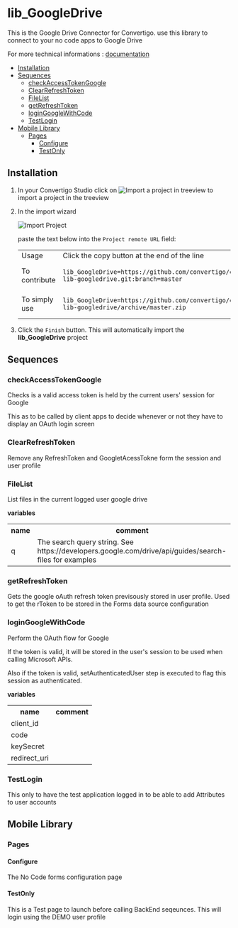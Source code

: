 


# lib_GoogleDrive

This is the Google Drive Connector for Convertigo. use this library to connect to your no code apps to Google Drive


For more technical informations : [documentation](./project.md)

- [Installation](#installation)
- [Sequences](#sequences)
    - [checkAccessTokenGoogle](#checkaccesstokengoogle)
    - [ClearRefreshToken](#clearrefreshtoken)
    - [FileList](#filelist)
    - [getRefreshToken](#getrefreshtoken)
    - [loginGoogleWithCode](#logingooglewithcode)
    - [TestLogin](#testlogin)
- [Mobile Library](#mobile-library)
    - [Pages](#pages)
        - [Configure](#configure)
        - [TestOnly](#testonly)


## Installation

1. In your Convertigo Studio click on ![](https://github.com/convertigo/convertigo/blob/develop/eclipse-plugin-studio/icons/studio/project_import.gif?raw=true "Import a project in treeview") to import a project in the treeview
2. In the import wizard

   ![](https://github.com/convertigo/convertigo/blob/develop/eclipse-plugin-studio/tomcat/webapps/convertigo/templates/ftl/project_import_wzd.png?raw=true "Import Project")
   
   paste the text below into the `Project remote URL` field:
   <table>
     <tr><td>Usage</td><td>Click the copy button at the end of the line</td></tr>
     <tr><td>To contribute</td><td>

     ```
     lib_GoogleDrive=https://github.com/convertigo/c8oprj-lib-googledrive.git:branch=master
     ```
     </td></tr>
     <tr><td>To simply use</td><td>

     ```
     lib_GoogleDrive=https://github.com/convertigo/c8oprj-lib-googledrive/archive/master.zip
     ```
     </td></tr>
    </table>
3. Click the `Finish` button. This will automatically import the __lib_GoogleDrive__ project


## Sequences

### checkAccessTokenGoogle

Checks is a valid access token is held by the current users' session for Google

This as to be called by client apps to decide whenever or not they have to display an OAuth login screen



### ClearRefreshToken

Remove any RefreshToken and GoogletAcessTokne form the session and user profile

### FileList

List files in the current logged user google drive

**variables**

<table>
<tr>
<th>name</th><th>comment</th>
</tr>
<tr>
<td>q</td><td>The search query string. See  https://developers.google.com/drive/api/guides/search-files for examples</td>
</tr>
</table>

### getRefreshToken

Gets the google oAuth refresh token previsously stored in user profile. Used  to get the rToken  to be stored in the  Forms data source configuration 

### loginGoogleWithCode

Perform the OAuth flow for Google

If the token is valid, it will be stored in the user's session to be used when calling Microsoft APIs.

Also if the token is valid, setAuthenticatedUser step is executed to flag this session as authenticated.


**variables**

<table>
<tr>
<th>name</th><th>comment</th>
</tr>
<tr>
<td>client_id</td><td></td>
</tr>
<tr>
<td>code</td><td></td>
</tr>
<tr>
<td>keySecret</td><td></td>
</tr>
<tr>
<td>redirect_uri</td><td></td>
</tr>
</table>

### TestLogin

This only to have the test application logged in to be able to add Attributes to user accounts

## Mobile Library

### Pages

#### Configure

The No Code forms configuration page

#### TestOnly

This is a Test page to launch before calling BackEnd seqeunces. This will login using the DEMO user profile



